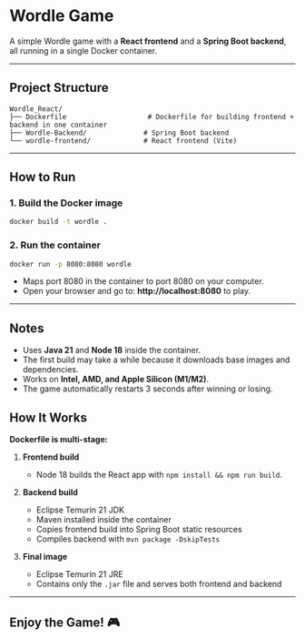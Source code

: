 # Wordle Game

A simple Wordle game with a **React frontend** and a **Spring Boot backend**, all running in a single Docker container.

---

## Project Structure

```
Wordle_React/
├── Dockerfile                    # Dockerfile for building frontend + backend in one container
├── Wordle-Backend/              # Spring Boot backend
└── wordle-frontend/             # React frontend (Vite)
```

---

## How to Run

### 1. Build the Docker image

```bash
docker build -t wordle .
```

### 2. Run the container

```bash
docker run -p 8080:8080 wordle
```

* Maps port 8080 in the container to port 8080 on your computer.
* Open your browser and go to: **http://localhost:8080** to play.

---

## Notes

* Uses **Java 21** and **Node 18** inside the container.
* The first build may take a while because it downloads base images and dependencies.
* Works on **Intel, AMD, and Apple Silicon (M1/M2)**.
* The game automatically restarts 3 seconds after winning or losing.

## How It Works

**Dockerfile is multi-stage:**

1. **Frontend build**
   * Node 18 builds the React app with `npm install && npm run build`.

2. **Backend build**
   * Eclipse Temurin 21 JDK
   * Maven installed inside the container
   * Copies frontend build into Spring Boot static resources
   * Compiles backend with `mvn package -DskipTests`

3. **Final image**
   * Eclipse Temurin 21 JRE
   * Contains only the `.jar` file and serves both frontend and backend

---

## Enjoy the Game! 🎮
